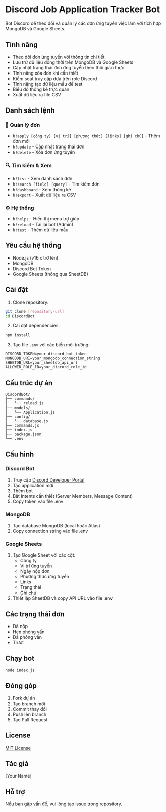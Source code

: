 # Discord Job Application Tracker Bot

Bot Discord để theo dõi và quản lý các đơn ứng tuyển việc làm với tích hợp MongoDB và Google Sheets.

## Tính năng

- Theo dõi đơn ứng tuyển với thông tin chi tiết
- Lưu trữ dữ liệu đồng thời trên MongoDB và Google Sheets
- Cập nhật trạng thái đơn ứng tuyển theo thời gian thực
- Tính năng xóa đơn khi cần thiết
- Kiểm soát truy cập dựa trên role Discord
- Tính năng tạo dữ liệu mẫu để test
- Biểu đồ thống kê trực quan
- Xuất dữ liệu ra file CSV

## Danh sách lệnh

### 📝 Quản lý đơn

- `h!apply [công ty] [vị trí] [phương thức] [links] [ghi chú]` - Thêm đơn mới
- `h!update` - Cập nhật trạng thái đơn
- `h!delete` - Xóa đơn ứng tuyển

### 🔍 Tìm kiếm & Xem

- `h!list` - Xem danh sách đơn
- `h!search [field] [query]` - Tìm kiếm đơn
- `h!dashboard` - Xem thống kê
- `h!export` - Xuất dữ liệu ra CSV

### ⚙️ Hệ thống

- `h!helps` - Hiển thị menu trợ giúp
- `h!reload` - Tải lại bot (Admin)
- `h!test` - Thêm dữ liệu mẫu

## Yêu cầu hệ thống

- Node.js (v16.x trở lên)
- MongoDB
- Discord Bot Token
- Google Sheets (thông qua SheetDB)

## Cài đặt

1. Clone repository:

```bash
git clone [repository-url]
cd DiscordBot
```

2. Cài đặt dependencies:

```bash
npm install
```

3. Tạo file `.env` với các biến môi trường:

```env
DISCORD_TOKEN=your_discord_bot_token
MONGODB_URI=your_mongodb_connection_string
SHEETDB_URL=your_sheetdb_api_url
ALLOWED_ROLE_ID=your_discord_role_id
```

## Cấu trúc dự án

```
DiscordBot/
├── commands/
│   └── reload.js
├── models/
│   └── Application.js
├── config/
│   └── database.js
├── commands.js
├── index.js
├── package.json
└── .env
```

## Cấu hình

### Discord Bot

1. Truy cập [Discord Developer Portal](https://discord.com/developers/applications)
2. Tạo application mới
3. Thêm bot
4. Bật Intents cần thiết (Server Members, Message Content)
5. Copy token vào file .env

### MongoDB

1. Tạo database MongoDB (local hoặc Atlas)
2. Copy connection string vào file .env

### Google Sheets

1. Tạo Google Sheet với các cột:
   - Công ty
   - Vị trí ứng tuyển
   - Ngày nộp đơn
   - Phương thức ứng tuyển
   - Links
   - Trạng thái
   - Ghi chú
2. Thiết lập SheetDB và copy API URL vào file .env

## Các trạng thái đơn

- Đã nộp
- Hẹn phỏng vấn
- Đã phỏng vấn
- Trượt

## Chạy bot

```bash
node index.js
```

## Đóng góp

1. Fork dự án
2. Tạo branch mới
3. Commit thay đổi
4. Push lên branch
5. Tạo Pull Request

## License

[MIT License](LICENSE)

## Tác giả

[Your Name]

## Hỗ trợ

Nếu bạn gặp vấn đề, vui lòng tạo issue trong repository.
